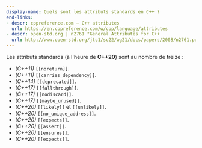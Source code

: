 ```yaml
---
display-name: Quels sont les attributs standards en C++ ?
end-links:
- descr: cppreference.com – C++ attributes
  url: https://en.cppreference.com/w/cpp/language/attributes
- descr: open-std.org | n2761 "General Attributes for C++
  url: http://www.open-std.org/jtc1/sc22/wg21/docs/papers/2008/n2761.pdf
---
```

Les attributs standards (à l'heure de **C++20**) sont au nombre de treize :

 - *(C++11)* ```[[noreturn]]```.
 - *(C++11)* ```[[carries_dependency]]```.
 - *(C++14)* ```[[deprecated]]```.
 - *(C++17)* ```[[fallthrough]]```.
 - *(C++17)* ```[[nodiscard]]```.
 - *(C++17)* ```[[maybe_unused]]```.
 - *(C++20)* ```[[likely]]``` et ```[[unlikely]]```.
 - *(C++20)* ```[[no_unique_address]]```.
 - *(C++20)* ```[[expects]]```.
 - *(C++20)* ```[[assert]]```.
 - *(C++20)* ```[[ensures]]```.
 - *(C++20)* ```[[expects]]```.
